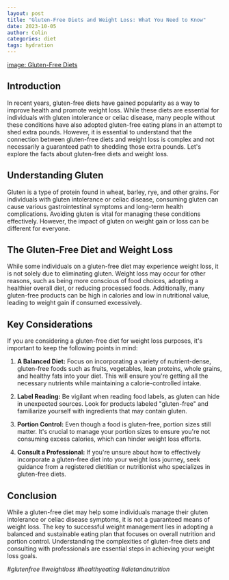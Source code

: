 ```yaml
---
layout: post
title: "Gluten-Free Diets and Weight Loss: What You Need to Know"
date: 2023-10-05
author: Colin
categories: diet
tags: hydration
---
```


[image: Gluten-Free Diets](https://source.unsplash.com/1600x900/?gluten-free)

## Introduction

In recent years, gluten-free diets have gained popularity as a way to improve health and promote weight loss. While these diets are essential for individuals with gluten intolerance or celiac disease, many people without these conditions have also adopted gluten-free eating plans in an attempt to shed extra pounds. However, it is essential to understand that the connection between gluten-free diets and weight loss is complex and not necessarily a guaranteed path to shedding those extra pounds. Let's explore the facts about gluten-free diets and weight loss.

## Understanding Gluten

Gluten is a type of protein found in wheat, barley, rye, and other grains. For individuals with gluten intolerance or celiac disease, consuming gluten can cause various gastrointestinal symptoms and long-term health complications. Avoiding gluten is vital for managing these conditions effectively. However, the impact of gluten on weight gain or loss can be different for everyone.

## The Gluten-Free Diet and Weight Loss

While some individuals on a gluten-free diet may experience weight loss, it is not solely due to eliminating gluten. Weight loss may occur for other reasons, such as being more conscious of food choices, adopting a healthier overall diet, or reducing processed foods. Additionally, many gluten-free products can be high in calories and low in nutritional value, leading to weight gain if consumed excessively.

## Key Considerations

If you are considering a gluten-free diet for weight loss purposes, it's important to keep the following points in mind:

1. **A Balanced Diet:** Focus on incorporating a variety of nutrient-dense, gluten-free foods such as fruits, vegetables, lean proteins, whole grains, and healthy fats into your diet. This will ensure you're getting all the necessary nutrients while maintaining a calorie-controlled intake.

2. **Label Reading:** Be vigilant when reading food labels, as gluten can hide in unexpected sources. Look for products labeled "gluten-free" and familiarize yourself with ingredients that may contain gluten.

3. **Portion Control:** Even though a food is gluten-free, portion sizes still matter. It's crucial to manage your portion sizes to ensure you're not consuming excess calories, which can hinder weight loss efforts.

4. **Consult a Professional:** If you're unsure about how to effectively incorporate a gluten-free diet into your weight loss journey, seek guidance from a registered dietitian or nutritionist who specializes in gluten-free diets.

## Conclusion

While a gluten-free diet may help some individuals manage their gluten intolerance or celiac disease symptoms, it is not a guaranteed means of weight loss. The key to successful weight management lies in adopting a balanced and sustainable eating plan that focuses on overall nutrition and portion control. Understanding the complexities of gluten-free diets and consulting with professionals are essential steps in achieving your weight loss goals.

*#glutenfree #weightloss #healthyeating #dietandnutrition*